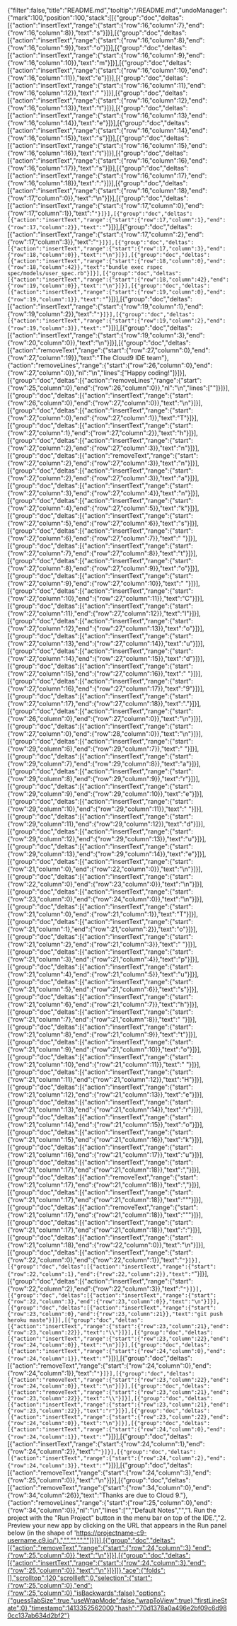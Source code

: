 {"filter":false,"title":"README.md","tooltip":"/README.md","undoManager":{"mark":100,"position":100,"stack":[[{"group":"doc","deltas":[{"action":"insertText","range":{"start":{"row":16,"column":7},"end":{"row":16,"column":8}},"text":"s"}]}],[{"group":"doc","deltas":[{"action":"insertText","range":{"start":{"row":16,"column":8},"end":{"row":16,"column":9}},"text":"o"}]}],[{"group":"doc","deltas":[{"action":"insertText","range":{"start":{"row":16,"column":9},"end":{"row":16,"column":10}},"text":"m"}]}],[{"group":"doc","deltas":[{"action":"insertText","range":{"start":{"row":16,"column":10},"end":{"row":16,"column":11}},"text":"e"}]}],[{"group":"doc","deltas":[{"action":"insertText","range":{"start":{"row":16,"column":11},"end":{"row":16,"column":12}},"text":" "}]}],[{"group":"doc","deltas":[{"action":"insertText","range":{"start":{"row":16,"column":12},"end":{"row":16,"column":13}},"text":"t"}]}],[{"group":"doc","deltas":[{"action":"insertText","range":{"start":{"row":16,"column":13},"end":{"row":16,"column":14}},"text":"e"}]}],[{"group":"doc","deltas":[{"action":"insertText","range":{"start":{"row":16,"column":14},"end":{"row":16,"column":15}},"text":"s"}]}],[{"group":"doc","deltas":[{"action":"insertText","range":{"start":{"row":16,"column":15},"end":{"row":16,"column":16}},"text":"t"}]}],[{"group":"doc","deltas":[{"action":"insertText","range":{"start":{"row":16,"column":16},"end":{"row":16,"column":17}},"text":"s"}]}],[{"group":"doc","deltas":[{"action":"insertText","range":{"start":{"row":16,"column":17},"end":{"row":16,"column":18}},"text":":"}]}],[{"group":"doc","deltas":[{"action":"insertText","range":{"start":{"row":16,"column":18},"end":{"row":17,"column":0}},"text":"\n"}]}],[{"group":"doc","deltas":[{"action":"insertText","range":{"start":{"row":17,"column":0},"end":{"row":17,"column":1}},"text":"`"}]}],[{"group":"doc","deltas":[{"action":"insertText","range":{"start":{"row":17,"column":1},"end":{"row":17,"column":2}},"text":"`"}]}],[{"group":"doc","deltas":[{"action":"insertText","range":{"start":{"row":17,"column":2},"end":{"row":17,"column":3}},"text":"`"}]}],[{"group":"doc","deltas":[{"action":"insertText","range":{"start":{"row":17,"column":3},"end":{"row":18,"column":0}},"text":"\n"}]}],[{"group":"doc","deltas":[{"action":"insertText","range":{"start":{"row":18,"column":0},"end":{"row":18,"column":42}},"text":"bundle exec rspec spec/models/user_spec.rb"}]}],[{"group":"doc","deltas":[{"action":"insertText","range":{"start":{"row":18,"column":42},"end":{"row":19,"column":0}},"text":"\n"}]}],[{"group":"doc","deltas":[{"action":"insertText","range":{"start":{"row":19,"column":0},"end":{"row":19,"column":1}},"text":"`"}]}],[{"group":"doc","deltas":[{"action":"insertText","range":{"start":{"row":19,"column":1},"end":{"row":19,"column":2}},"text":"`"}]}],[{"group":"doc","deltas":[{"action":"insertText","range":{"start":{"row":19,"column":2},"end":{"row":19,"column":3}},"text":"`"}]}],[{"group":"doc","deltas":[{"action":"insertText","range":{"start":{"row":19,"column":3},"end":{"row":20,"column":0}},"text":"\n"}]}],[{"group":"doc","deltas":[{"action":"removeText","range":{"start":{"row":27,"column":0},"end":{"row":27,"column":19}},"text":"The Cloud9 IDE team"},{"action":"removeLines","range":{"start":{"row":26,"column":0},"end":{"row":27,"column":0}},"nl":"\n","lines":["Happy coding!"]}]}],[{"group":"doc","deltas":[{"action":"removeLines","range":{"start":{"row":25,"column":0},"end":{"row":26,"column":0}},"nl":"\n","lines":[""]}]}],[{"group":"doc","deltas":[{"action":"insertText","range":{"start":{"row":26,"column":0},"end":{"row":27,"column":0}},"text":"\n"}]}],[{"group":"doc","deltas":[{"action":"insertText","range":{"start":{"row":27,"column":0},"end":{"row":27,"column":1}},"text":"T"}]}],[{"group":"doc","deltas":[{"action":"insertText","range":{"start":{"row":27,"column":1},"end":{"row":27,"column":2}},"text":"h"}]}],[{"group":"doc","deltas":[{"action":"insertText","range":{"start":{"row":27,"column":2},"end":{"row":27,"column":3}},"text":"n"}]}],[{"group":"doc","deltas":[{"action":"removeText","range":{"start":{"row":27,"column":2},"end":{"row":27,"column":3}},"text":"n"}]}],[{"group":"doc","deltas":[{"action":"insertText","range":{"start":{"row":27,"column":2},"end":{"row":27,"column":3}},"text":"a"}]}],[{"group":"doc","deltas":[{"action":"insertText","range":{"start":{"row":27,"column":3},"end":{"row":27,"column":4}},"text":"n"}]}],[{"group":"doc","deltas":[{"action":"insertText","range":{"start":{"row":27,"column":4},"end":{"row":27,"column":5}},"text":"k"}]}],[{"group":"doc","deltas":[{"action":"insertText","range":{"start":{"row":27,"column":5},"end":{"row":27,"column":6}},"text":"s"}]}],[{"group":"doc","deltas":[{"action":"insertText","range":{"start":{"row":27,"column":6},"end":{"row":27,"column":7}},"text":" "}]}],[{"group":"doc","deltas":[{"action":"insertText","range":{"start":{"row":27,"column":7},"end":{"row":27,"column":8}},"text":"t"}]}],[{"group":"doc","deltas":[{"action":"insertText","range":{"start":{"row":27,"column":8},"end":{"row":27,"column":9}},"text":"o"}]}],[{"group":"doc","deltas":[{"action":"insertText","range":{"start":{"row":27,"column":9},"end":{"row":27,"column":10}},"text":" "}]}],[{"group":"doc","deltas":[{"action":"insertText","range":{"start":{"row":27,"column":10},"end":{"row":27,"column":11}},"text":"C"}]}],[{"group":"doc","deltas":[{"action":"insertText","range":{"start":{"row":27,"column":11},"end":{"row":27,"column":12}},"text":"l"}]}],[{"group":"doc","deltas":[{"action":"insertText","range":{"start":{"row":27,"column":12},"end":{"row":27,"column":13}},"text":"o"}]}],[{"group":"doc","deltas":[{"action":"insertText","range":{"start":{"row":27,"column":13},"end":{"row":27,"column":14}},"text":"u"}]}],[{"group":"doc","deltas":[{"action":"insertText","range":{"start":{"row":27,"column":14},"end":{"row":27,"column":15}},"text":"d"}]}],[{"group":"doc","deltas":[{"action":"insertText","range":{"start":{"row":27,"column":15},"end":{"row":27,"column":16}},"text":" "}]}],[{"group":"doc","deltas":[{"action":"insertText","range":{"start":{"row":27,"column":16},"end":{"row":27,"column":17}},"text":"9"}]}],[{"group":"doc","deltas":[{"action":"insertText","range":{"start":{"row":27,"column":17},"end":{"row":27,"column":18}},"text":"."}]}],[{"group":"doc","deltas":[{"action":"insertText","range":{"start":{"row":26,"column":0},"end":{"row":27,"column":0}},"text":"\n"}]}],[{"group":"doc","deltas":[{"action":"insertText","range":{"start":{"row":27,"column":0},"end":{"row":28,"column":0}},"text":"\n"}]}],[{"group":"doc","deltas":[{"action":"insertText","range":{"start":{"row":29,"column":6},"end":{"row":29,"column":7}},"text":" "}]}],[{"group":"doc","deltas":[{"action":"insertText","range":{"start":{"row":29,"column":7},"end":{"row":29,"column":8}},"text":"a"}]}],[{"group":"doc","deltas":[{"action":"insertText","range":{"start":{"row":29,"column":8},"end":{"row":29,"column":9}},"text":"r"}]}],[{"group":"doc","deltas":[{"action":"insertText","range":{"start":{"row":29,"column":9},"end":{"row":29,"column":10}},"text":"e"}]}],[{"group":"doc","deltas":[{"action":"insertText","range":{"start":{"row":29,"column":10},"end":{"row":29,"column":11}},"text":" "}]}],[{"group":"doc","deltas":[{"action":"insertText","range":{"start":{"row":29,"column":11},"end":{"row":29,"column":12}},"text":"d"}]}],[{"group":"doc","deltas":[{"action":"insertText","range":{"start":{"row":29,"column":12},"end":{"row":29,"column":13}},"text":"u"}]}],[{"group":"doc","deltas":[{"action":"insertText","range":{"start":{"row":29,"column":13},"end":{"row":29,"column":14}},"text":"e"}]}],[{"group":"doc","deltas":[{"action":"insertText","range":{"start":{"row":21,"column":0},"end":{"row":22,"column":0}},"text":"\n"}]}],[{"group":"doc","deltas":[{"action":"insertText","range":{"start":{"row":22,"column":0},"end":{"row":23,"column":0}},"text":"\n"}]}],[{"group":"doc","deltas":[{"action":"insertText","range":{"start":{"row":23,"column":0},"end":{"row":24,"column":0}},"text":"\n"}]}],[{"group":"doc","deltas":[{"action":"insertText","range":{"start":{"row":21,"column":0},"end":{"row":21,"column":1}},"text":"T"}]}],[{"group":"doc","deltas":[{"action":"insertText","range":{"start":{"row":21,"column":1},"end":{"row":21,"column":2}},"text":"o"}]}],[{"group":"doc","deltas":[{"action":"insertText","range":{"start":{"row":21,"column":2},"end":{"row":21,"column":3}},"text":" "}]}],[{"group":"doc","deltas":[{"action":"insertText","range":{"start":{"row":21,"column":3},"end":{"row":21,"column":4}},"text":"p"}]}],[{"group":"doc","deltas":[{"action":"insertText","range":{"start":{"row":21,"column":4},"end":{"row":21,"column":5}},"text":"u"}]}],[{"group":"doc","deltas":[{"action":"insertText","range":{"start":{"row":21,"column":5},"end":{"row":21,"column":6}},"text":"s"}]}],[{"group":"doc","deltas":[{"action":"insertText","range":{"start":{"row":21,"column":6},"end":{"row":21,"column":7}},"text":"h"}]}],[{"group":"doc","deltas":[{"action":"insertText","range":{"start":{"row":21,"column":7},"end":{"row":21,"column":8}},"text":" "}]}],[{"group":"doc","deltas":[{"action":"insertText","range":{"start":{"row":21,"column":8},"end":{"row":21,"column":9}},"text":"t"}]}],[{"group":"doc","deltas":[{"action":"insertText","range":{"start":{"row":21,"column":9},"end":{"row":21,"column":10}},"text":"o"}]}],[{"group":"doc","deltas":[{"action":"insertText","range":{"start":{"row":21,"column":10},"end":{"row":21,"column":11}},"text":" "}]}],[{"group":"doc","deltas":[{"action":"insertText","range":{"start":{"row":21,"column":11},"end":{"row":21,"column":12}},"text":"H"}]}],[{"group":"doc","deltas":[{"action":"insertText","range":{"start":{"row":21,"column":12},"end":{"row":21,"column":13}},"text":"e"}]}],[{"group":"doc","deltas":[{"action":"insertText","range":{"start":{"row":21,"column":13},"end":{"row":21,"column":14}},"text":"r"}]}],[{"group":"doc","deltas":[{"action":"insertText","range":{"start":{"row":21,"column":14},"end":{"row":21,"column":15}},"text":"o"}]}],[{"group":"doc","deltas":[{"action":"insertText","range":{"start":{"row":21,"column":15},"end":{"row":21,"column":16}},"text":"k"}]}],[{"group":"doc","deltas":[{"action":"insertText","range":{"start":{"row":21,"column":16},"end":{"row":21,"column":17}},"text":"u"}]}],[{"group":"doc","deltas":[{"action":"insertText","range":{"start":{"row":21,"column":17},"end":{"row":21,"column":18}},"text":","}]}],[{"group":"doc","deltas":[{"action":"removeText","range":{"start":{"row":21,"column":17},"end":{"row":21,"column":18}},"text":","}]}],[{"group":"doc","deltas":[{"action":"insertText","range":{"start":{"row":21,"column":17},"end":{"row":21,"column":18}},"text":"\""}]}],[{"group":"doc","deltas":[{"action":"removeText","range":{"start":{"row":21,"column":17},"end":{"row":21,"column":18}},"text":"\""}]}],[{"group":"doc","deltas":[{"action":"insertText","range":{"start":{"row":21,"column":17},"end":{"row":21,"column":18}},"text":":"}]}],[{"group":"doc","deltas":[{"action":"insertText","range":{"start":{"row":21,"column":18},"end":{"row":22,"column":0}},"text":"\n"}]}],[{"group":"doc","deltas":[{"action":"insertText","range":{"start":{"row":22,"column":0},"end":{"row":22,"column":1}},"text":"`"}]}],[{"group":"doc","deltas":[{"action":"insertText","range":{"start":{"row":22,"column":1},"end":{"row":22,"column":2}},"text":"`"}]}],[{"group":"doc","deltas":[{"action":"insertText","range":{"start":{"row":22,"column":2},"end":{"row":22,"column":3}},"text":"`"}]}],[{"group":"doc","deltas":[{"action":"insertText","range":{"start":{"row":22,"column":3},"end":{"row":23,"column":0}},"text":"\n"}]}],[{"group":"doc","deltas":[{"action":"insertText","range":{"start":{"row":23,"column":0},"end":{"row":23,"column":21}},"text":"git push heroku maste"}]}],[{"group":"doc","deltas":[{"action":"insertText","range":{"start":{"row":23,"column":21},"end":{"row":23,"column":22}},"text":"\\"}]}],[{"group":"doc","deltas":[{"action":"insertText","range":{"start":{"row":23,"column":22},"end":{"row":24,"column":0}},"text":"\n"}]}],[{"group":"doc","deltas":[{"action":"insertText","range":{"start":{"row":24,"column":0},"end":{"row":24,"column":1}},"text":"`"}]}],[{"group":"doc","deltas":[{"action":"removeText","range":{"start":{"row":24,"column":0},"end":{"row":24,"column":1}},"text":"`"}]}],[{"group":"doc","deltas":[{"action":"removeText","range":{"start":{"row":23,"column":22},"end":{"row":24,"column":0}},"text":"\n"}]}],[{"group":"doc","deltas":[{"action":"removeText","range":{"start":{"row":23,"column":21},"end":{"row":23,"column":22}},"text":"\\"}]}],[{"group":"doc","deltas":[{"action":"insertText","range":{"start":{"row":23,"column":21},"end":{"row":23,"column":22}},"text":"r"}]}],[{"group":"doc","deltas":[{"action":"insertText","range":{"start":{"row":23,"column":22},"end":{"row":24,"column":0}},"text":"\n"}]}],[{"group":"doc","deltas":[{"action":"insertText","range":{"start":{"row":24,"column":0},"end":{"row":24,"column":1}},"text":"`"}]}],[{"group":"doc","deltas":[{"action":"insertText","range":{"start":{"row":24,"column":1},"end":{"row":24,"column":2}},"text":"`"}]}],[{"group":"doc","deltas":[{"action":"insertText","range":{"start":{"row":24,"column":2},"end":{"row":24,"column":3}},"text":"`"}]}],[{"group":"doc","deltas":[{"action":"removeText","range":{"start":{"row":24,"column":3},"end":{"row":25,"column":0}},"text":"\n"}]}],[{"group":"doc","deltas":[{"action":"removeText","range":{"start":{"row":34,"column":0},"end":{"row":34,"column":26}},"text":"Thanks are due to Cloud 9."},{"action":"removeLines","range":{"start":{"row":25,"column":0},"end":{"row":34,"column":0}},"nl":"\n","lines":["","Default Notes","","1. Run the project with the \"Run Project\" button in the menu bar on top of the IDE.","2. Preview your new app by clicking on the URL that appears in the Run panel below (in the shape of 'https://projectname-c9-username.c9.io/').","","","",""]}]}],[{"group":"doc","deltas":[{"action":"removeText","range":{"start":{"row":24,"column":3},"end":{"row":25,"column":0}},"text":"\n"}]}],[{"group":"doc","deltas":[{"action":"insertText","range":{"start":{"row":24,"column":3},"end":{"row":25,"column":0}},"text":"\n"}]}]]},"ace":{"folds":[],"scrolltop":120,"scrollleft":0,"selection":{"start":{"row":25,"column":0},"end":{"row":25,"column":0},"isBackwards":false},"options":{"guessTabSize":true,"useWrapMode":false,"wrapToView":true},"firstLineState":0},"timestamp":1413352562000,"hash":"70d1378a0a496e2bf09c6d980cc137ab634d2bf2"}